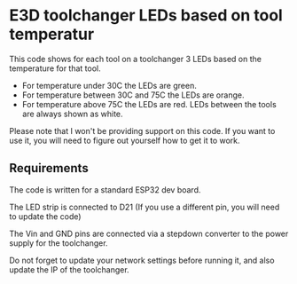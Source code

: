 E3D toolchanger LEDs based on tool temperatur
=============================================

This code shows for each tool on a toolchanger 3 LEDs based on the temperature for that tool.
* For temperature under 30C the LEDs are green.
* For temperature between 30C and 75C the LEDs are orange.
* For temperature above 75C the LEDs are red.
LEDs between the tools are always shown as white.

Please note that I won't be providing support on this code. If you want to use it, you will need to figure out yourself how to get it to work.

## Requirements
The code is written for a standard ESP32 dev board.

The LED strip is connected to D21 (If you use a different pin, you will need to update the code)

The Vin and GND pins are connected via a stepdown converter to the power supply for the toolchanger.

Do not forget to update your network settings before running it, and also update the IP of the toolchanger.
